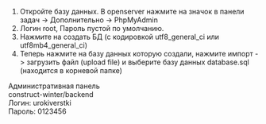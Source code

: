 1. Откройте базу данных. В openserver нажмите на значок в панели задач -> Дополнительно -> PhpMyAdmin
2. Логин root, Пароль пустой по умолчанию. 
3. Нажмите на создать БД (с кодировкой utf8_general_ci или utf8mb4_general_ci)
4. Теперь нажмите на базу данных которую создали, нажмите импорт -> загрузить файл (upload file) и выберите базу данных database.sql (находится в корневой папке)

Административная панель <br>
construct-winter/backend <br>
Логин: urokiverstki <br>
Пароль: 0123456 <br>
